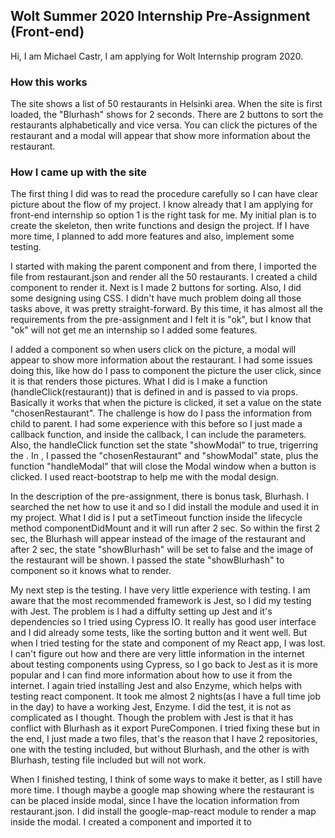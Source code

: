 ## Wolt Summer 2020 Internship Pre-Assignment (Front-end)

Hi, I am Michael Castr, I am applying for Wolt Internship program 2020.

### How this works
The site shows a list of 50 restaurants in Helsinki area. When the site is first loaded, the "Blurhash" shows for 2 seconds. There are 2 buttons to sort the restaurants alphabetically and vice versa. You can click the pictures of the restaurant and a modal will appear that show more information about the restaurant. 

### How I came up with the site
The first thing I did was to read the procedure carefully so I can have clear picture about the flow of my project. I know already that I am applying for front-end internship so option 1 is the right task for me. My initial plan is to create the skeleton, then write functions and design the project. If I have more time, I planned to add more features and also, implement some testing.

I started with making the parent component <Restaurant> and from there, I imported the file from restaurant.json and render all the 50 restaurants. I created a child component <Resto> to render it. Next is I made 2 buttons for sorting. Also, I did some designing using CSS. I didn't have much problem doing all those tasks above, it was pretty straight-forward. By this time, it has almost all the requirements from the pre-assignment and I felt it is "ok", but I know that "ok" will not get me an internship so I added some features.

I added a <ModalWindow> component so when users click on the picture, a modal will appear to show more information about the restaurant. I had some issues doing this, like how do I pass to <Modal> component the picture the user click, since it is <Resto> that renders those pictures. What I did is I make a function (handleClick(restaurant)) that is defined in <Restaurant> and is passed to <Resto> via props. Basically it works that when the picture is clicked, it set a value on the state "chosenRestaurant". The challenge is how do I pass the information from child to parent. I had some experience with this before so I just made a callback function, and inside the callback, I can include the parameters. Also, the handleClick function set the state "showModal" to true, trigerring the <ModalWindow>. In <ModalWindow>, I passed the "chosenRestaurant" and "showModal" state, plus the function "handleModal" that will close the Modal window when a button is clicked. I used react-bootstrap to help me with the modal design.

In the description of the pre-assignment, there is bonus task, Blurhash. I searched the net how to use it and so I did install the module and used it in my project. What I did is I put a setTimeout function inside the lifecycle method componentDidMount and it will run after 2 sec. So within the first 2 sec, the Blurhash will appear instead of the image of the restaurant and after 2 sec, the state "showBlurhash" will be set to false and the image of the restaurant will be shown. I passed the state "showBlurhash" to <Resto> component so it knows what to render.

My next step is the testing. I have very little experience with testing. I am aware that the most recommended framework is Jest, so I did my testing with Jest. The problem is I had a diffulty setting up Jest and it's dependencies so I tried using Cypress IO. It really has good user interface and I did already some tests, like the sorting button and it went well. But when I tried testing for the state and component of my React app, I was lost. I can't figure out how and there are very little information in the internet about testing components using Cypress, so I go back to Jest as it is more popular and I can find more information about how to use it from the internet. I again tried installing Jest and also Enzyme, which helps with testing react component. It took me almost 2 nights(as I have a full time job in the day)
to have a working Jest, Enzyme. I did the test, it is not as complicated as I thought. Though the problem with Jest is that it has conflict with Blurhash as it export PureComponen. I tried fixing these but in the end, I just made a two files, that's the reason that I have 2 repositories, one with the testing included, but without Blurhash, and the other is with Blurhash, testing file included but will not work.

When I finished testing, I think of some ways to make it better, as I still have more time. I though maybe a google map showing where the restaurant is can be placed inside modal, since I have the location information from restaurant.json. I did install the google-map-react module to render a map inside the modal. I created a <Map> component and imported it to <ModalWindow>